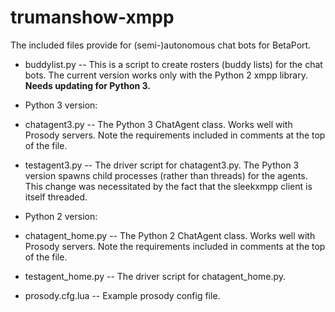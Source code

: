 # trumanshow-xmpp

The included files provide for (semi-)autonomous chat bots for BetaPort.

* buddylist.py -- This is a script to create rosters (buddy lists) for the chat bots. The current version works only with the Python 2 xmpp library. **Needs updating for Python 3.**

* Python 3 version:
 * chatagent3.py -- The Python 3 ChatAgent class. Works well with Prosody servers. Note the requirements included in comments at the top of the file.
 * testagent3.py -- The driver script for chatagent3.py. The Python 3 version spawns child processes (rather than threads) for the agents. This change was necessitated by the fact that the sleekxmpp client is itself threaded.

* Python 2 version:
 * chatagent_home.py -- The Python 2 ChatAgent class. Works well with Prosody servers. Note the requirements included in comments at the top of the file.

 * testagent_home.py -- The driver script for chatagent_home.py.

* prosody.cfg.lua -- Example prosody config file.